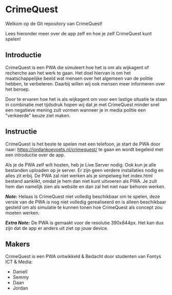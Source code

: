 # CrimeQuest

Welkom op de Git repository van CrimeQuest!

Lees hieronder meer over de app zelf en hoe je zelf CrimeQuest kunt spelen!

## Introductie

CrimeQuest is een PWA die simuleert hoe het is om als wijkagent of recherche aan het werk te gaan. Het doel hiervan is om het maatschappelijke beeld wat mensen over het algemeen van de politie hebben, te verbeteren. Daarbij willen wij ook mensen meer informeren over het beroep.

Door te ervaren hoe het is als wijkagent om voor een lastige situatie te staan in combinatie met tijdsdruk hopen wij dat je met CrimeQuest minder snel een negatieve mening zult vormen wanneer je in media politie een "verkeerde" keuze ziet maken.

## Instructie

CrimeQuest is het beste te spelen met een telefoon, je start de PWA door naar: https://jordankoevoets.nl/crimequest/ te gaan en wordt begeleid met een introductie over de app.

Als je de PWA zelf wilt hosten, heb je Live Server nodig. Ook kun je alle bestanden uploaden op je server. Er zijn geen verdere installaties nodig en alles zit erbij. De PWA zal niet werken als je simpelweg het index.html bestand aanklikt, omdat je hem dan niet kunt uitvoeren als PWA. Je zult hem dan namelijk zien als website en dan zal het niet naar behoren werken.

**_Note:_**
Helaas is CrimeQuest niet volledig beschikbaar om te spelen, deze versie van de PWA is nog niet volledig gerealiseerd en is alleen beschikbaar gesteld om als simulatie te kunnen tonen hoe CrimeQuest als concept zou moeten werken.

**_Extra Note:_**
De PWA is gemaakt voor de resolutie 390x844px. Het kan dus zijn dat de app er anders uit ziet op jouw device.

## Makers

CrimeQuest is een PWA ontwikkeld & Bedacht door studenten van Fontys ICT & Media:

- Daniell
- Semmy
- Daan
- Jordan

